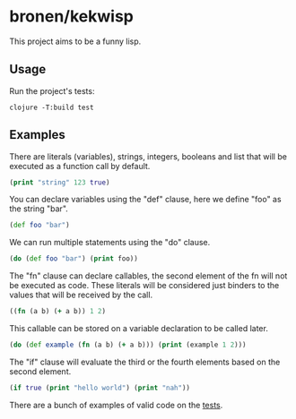 # bronen/kekwisp

This project aims to be a funny lisp.

## Usage

Run the project's tests:
```
clojure -T:build test
```

## Examples

There are literals (variables), strings, integers, booleans and list that will be executed as a function call by default.

```clj
(print "string" 123 true)
```

You can declare variables using the "def" clause, here we define "foo" as the string "bar".

```clj
(def foo "bar")
```

We can run multiple statements using the "do" clause.

```clj
(do (def foo "bar") (print foo))
```

The "fn" clause can declare callables, the second element of the fn will not be executed as code. These literals will be considered just binders to the values that will be received by the call.

```clj
((fn (a b) (+ a b)) 1 2)
```

This callable can be stored on a variable declaration to be called later.

```clj
(do (def example (fn (a b) (+ a b))) (print (example 1 2)))
```

The "if" clause will evaluate the third or the fourth elements based on the second element.

```clj
(if true (print "hello world") (print "nah"))
```

There are a bunch of examples of valid code on the [tests](./test/bronen/kekwisp_test.clj).
